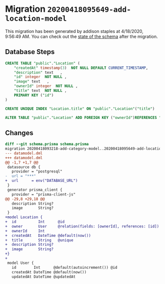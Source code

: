 # Migration `20200418095649-add-location-model`

This migration has been generated by addison staples at 4/18/2020, 9:56:49 AM.
You can check out the [state of the schema](./schema.prisma) after the migration.

## Database Steps

```sql
CREATE TABLE "public"."Location" (
    "createdAt" timestamp(3)  NOT NULL DEFAULT CURRENT_TIMESTAMP,
    "description" text   ,
    "id" integer  NOT NULL ,
    "image" text   ,
    "ownerId" integer  NOT NULL ,
    "title" text  NOT NULL ,
    PRIMARY KEY ("id")
) 

CREATE UNIQUE INDEX "Location.title" ON "public"."Location"("title")

ALTER TABLE "public"."Location" ADD FOREIGN KEY ("ownerId")REFERENCES "public"."User"("id") ON DELETE CASCADE  ON UPDATE CASCADE
```

## Changes

```diff
diff --git schema.prisma schema.prisma
migration 20200418093218-add-category-model..20200418095649-add-location-model
--- datamodel.dml
+++ datamodel.dml
@@ -1,7 +1,7 @@
 datasource db {
   provider = "postgresql"
-  url = "***"
+  url      = env("DATABASE_URL")
 }
 generator prisma_client {
   provider = "prisma-client-js"
@@ -29,8 +29,18 @@
   description String?
   image       String?
 }
+model Location {
+  id          Int      @id
+  owner       User     @relation(fields: [ownerId], references: [id])
+  ownerId     Int
+  createdAt   DateTime @default(now())
+  title       String   @unique
+  description String?
+  image       String?
+}
+
 model User {
   id        Int      @default(autoincrement()) @id
   createdAt DateTime @default(now())
   updatedAt DateTime @updatedAt
```


